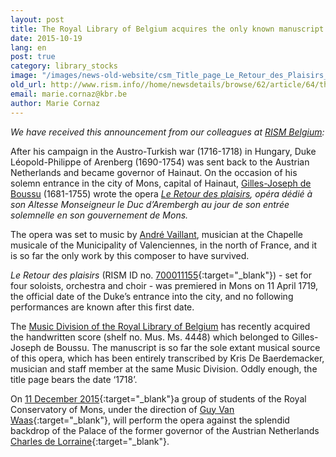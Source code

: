 ```yaml
---
layout: post
title: The Royal Library of Belgium acquires the only known manuscript of "Le Retour des plaisirs" (1719) by André Vaillant
date: 2015-10-19
lang: en
post: true
category: library_stocks
image: "/images/news-old-website/csm_Title_page_Le_Retour_des_Plaisirs_01_a038314b5b.jpg"
old_url: http://www.rism.info//home/newsdetails/browse/62/article/64/the-royal-library-of-belgium-acquires-the-only-known-manuscript-of-le-retour-des-plaisirs-1719-b.html
email: marie.cornaz@kbr.be
author: Marie Cornaz
---
```


_We have received this announcement from our colleagues at [RISM Belgium](/workgroups/belgium-rism-belgium.html):_


After his campaign in the Austro-Turkish war (1716-1718) in Hungary, Duke Léopold-Philippe of Arenberg (1690-1754) was sent back to the Austrian Netherlands and became governor of Hainaut. On the occasion of his solemn entrance in the city of Mons, capital of Hainaut, [Gilles-Joseph de Boussu](http://www.hainautterremusicale.com/hommes/boussu-gilles-joseph-f460.html) (1681-1755) wrote the opera _[Le Retour des plaisirs](http://www.hainautterremusicale.com/oeuvres/retour-plaisirs-f11.html), opéra dédié à son Altesse Monseigneur le Duc d’Arembergh au jour de son entrée solemnelle en son gouvernement de Mons._

The opera was set to music by [André Vaillant](http://www.hainautterremusicale.com/hommes/vaillant-vaillan-andre-f94.html), musician at the Chapelle musicale of the Municipality of Valenciennes, in the north of France, and it is so far the only work by this composer to have survived.

_Le Retour des plaisirs_ (RISM ID no. [700011155](https://opac.rism.info/metaopac/search?View=rism&id=700011155){:target="_blank"}) - set for four soloists, orchestra and choir - was premiered in Mons on 11 April 1719, the official date of the Duke’s entrance into the city, and no following performances are known after this first date.

The [Music Division of the Royal Library of Belgium](http://www.kbr.be/collections/musique/musique_fr.html) has recently acquired the handwritten score (shelf no. Mus. Ms. 4448) which belonged to Gilles-Joseph de Boussu. The manuscript is so far the sole extant musical source of this opera, which has been entirely transcribed by Kris De Baerdemacker, musician and staff member at the same Music Division. Oddly enough, the title page bears the date ‘1718’.

On [11 December 2015](http://www.kbr.be/actualites/concerts/programme/11_12_fr.html){:target="_blank"}a group of students of the Royal Conservatory of Mons, under the direction of [Guy Van Waas](http://cavema.be/en/agremens/director){:target="_blank"}, will perform the opera against the splendid backdrop of the Palace of the former governor of the Austrian Netherlands [Charles de Lorraine](http://www.kbr.be/actualites/palace/palace_pres_fr.html){:target="_blank"}.


